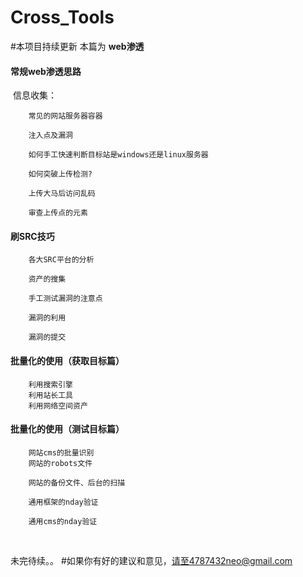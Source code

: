 # Cross_Tools

#本项目持续更新  本篇为 **web渗透**  


#### 常规web渗透思路

​									信息收集：

```
	常见的网站服务器容器

 	注入点及漏洞

	如何手工快速判断目标站是windows还是linux服务器

	如何突破上传检测?

 	上传大马后访问乱码

	审查上传点的元素
```

#### 					刷SRC技巧	

```
	各大SRC平台的分析

	资产的搜集

	手工测试漏洞的注意点

	漏洞的利用

	漏洞的提交				
```

#### 					批量化的使用（获取目标篇）			

```
	利用搜索引擎
	利用站长工具
	利用网络空间资产
```

#### 					批量化的使用（测试目标篇）

```
	网站cms的批量识别
	网站的robots文件

	网站的备份文件、后台的扫描

	通用框架的nday验证

	通用cms的nday验证
```

​		

未完待续。。
#如果你有好的建议和意见，请至4787432neo@gmail.com


